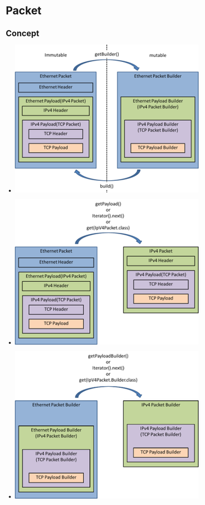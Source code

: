 Packet
======

Concept
-------

* ![Packet and Packet Builder](/www/images/packet_builder.png)

* ![Packet and Payload](/www/images/packet_payload.png)

* ![Packet Builder and Payload Builder](/www/images/builder_payloadBuilder.png)


